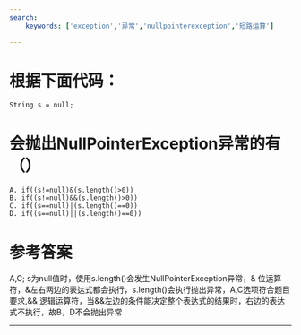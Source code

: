 ```yaml
---
search:
    keywords: ['exception','异常','nullpointerexception','短路运算']

---
```



# 根据下面代码：
```
String s = null;
```
# 会抛出NullPointerException异常的有（）

```
A. if((s!=null)&(s.length()>0))    
B. if((s!=null)&&(s.length()>0)) 
C. if((s==null)|(s.length()==0))     
D. if((s==null)||(s.length()==0)) 
```


# 参考答案

A,C;
s为null值时，使用s.length()会发生NullPointerException异常，& 位运算符，&左右两边的表达式都会执行，s.length()会执行抛出异常，A,C选项符合题目要求,&& 逻辑运算符，当&&左边的条件能决定整个表达式的结果时，右边的表达式不执行，故B，D不会抛出异常

---

